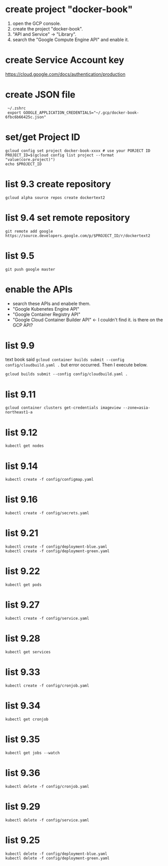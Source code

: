 
# create project "docker-book"

 1. open the GCP console.
 2. create the project "docker-book".
 3. "API and Service" -> "Library".
 4. search the "Google Compute Engine API" and enable it.

# create Service Account key

 https://cloud.google.com/docs/authentication/production

# create JSON file

```shell
 ~/.zshrc
 export GOOGLE_APPLICATION_CREDENTIALS="~/.gcp/docker-book-6fbc6b66425c.json"
```

# set/get Project ID

```shell
gcloud config set project docker-book-xxxx # use your PORJECT ID
PROJECT_ID=$(gcloud config list project --format "value(core.project)")
echo $PROJECT_ID
```

# list 9.3 create repository

```shell
gcloud alpha source repos create dockertext2
```

# list 9.4 set remote repository

```shell
git remote add google https://source.developers.google.com/p/$PROJECT_ID/r/dockertext2
```

# list 9.5

```shell
git push google master
```

# enable the APIs

- search these APIs and enabele them.
- "Google Kubenetes Engine API"
- "Google Container Registry API"
- "Google Cloud Container Builder API" <- I couldn't find it. is there on the GCP API?

# list 9.9

text book said `gcloud container builds submit --config config/cloudbuild.yaml .` but error occurred.
Then I execute below.

```shell
gcloud builds submit --config config/cloudbuild.yaml .
```

# list 9.11

```shell
gcloud container clusters get-credentials imageview --zone=asia-northeast1-a
```

# list 9.12

```shell
kubectl get nodes
```

# list 9.14

```shell
kubectl create -f config/configmap.yaml
```

# list 9.16

```shell
kubectl create -f config/secrets.yaml
```

# list 9.21

```shell
kubectl create -f config/deployment-blue.yaml
kubectl create -f config/deployment-green.yaml
```

# list 9.22

```shell
kubectl get pods
```


# list 9.27

```shell
kubectl create -f config/service.yaml
```

# list 9.28

```shell
kubectl get services
```

# list 9.33

```shell
kubectl create -f config/cronjob.yaml
```

# list 9.34

```shell
kubectl get cronjob
```

# list 9.35

```shell
kubectl get jobs --watch
```

# list 9.36

```shell
kubectl delete -f config/cronjob.yaml
```

# list 9.29

```shell
kubectl delete -f config/service.yaml
```

# list 9.25

```shell
kubectl delete -f config/deployment-blue.yaml
kubectl delete -f config/deployment-green.yaml
```

